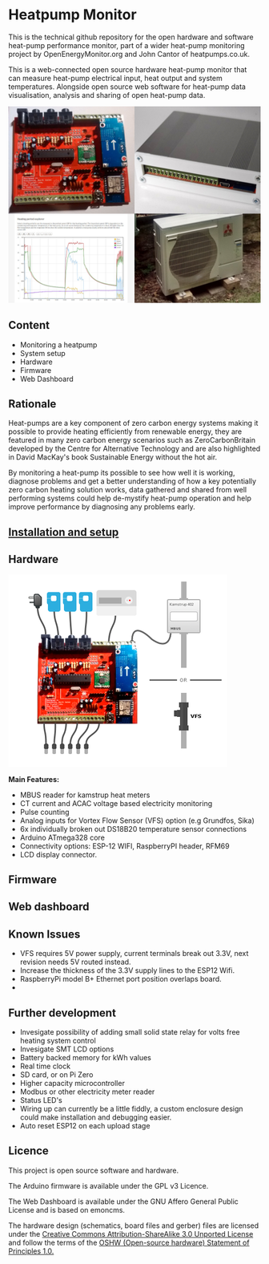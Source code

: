 # Heatpump Monitor

This is the technical github repository for the open hardware and software heat-pump performance monitor, part of a wider heat-pump monitoring project by OpenEnergyMonitor.org and John Cantor of heatpumps.co.uk.

This is a web-connected open source hardware heat-pump monitor that can measure heat-pump electrical input, heat output and system temperatures. Alongside open source web software for heat-pump data visualisation, analysis and sharing of open heat-pump data.

![Heatpump monitor](images/topgraphic.jpg)

## Content

- Monitoring a heatpump
- System setup
- Hardware
- Firmware
- Web Dashboard

## Rationale

Heat-pumps are a key component of zero carbon energy systems making it possible to provide heating efficiently from renewable energy, they are featured in many zero carbon energy scenarios such as ZeroCarbonBritain developed by the Centre for Alternative Technology and are also highlighted in David MacKay's book Sustainable Energy without the hot air.

By monitoring a heat-pump its possible to see how well it is working, diagnose problems and get a better understanding of how a key potentially zero carbon heating solution works, data gathered and shared from well performing systems could help de-mystify heat-pump operation and help improve performance by diagnosing any problems early.

## [Installation and setup](installation.md)

## Hardware

![Heatpump monitor](images/HPgraphic.png)

**Main Features:**

- MBUS reader for kamstrup heat meters
- CT current and ACAC voltage based electricity monitoring 
- Pulse counting 
- Analog inputs for Vortex Flow Sensor (VFS) option (e.g Grundfos, Sika) 
- 6x individually broken out DS18B20 temperature sensor connections 
- Arduino ATmega328 core 
- Connectivity options: ESP-12 WIFI, RaspberryPI header, RFM69 
- LCD display connector.

## Firmware

## Web dashboard

## Known Issues

- VFS requires 5V power supply, current terminals break out 3.3V, next revision needs 5V routed instead.
- Increase the thickness of the 3.3V supply lines to the ESP12 Wifi.
- RaspberryPi model B+ Ethernet port position overlaps board.
- 

## Further development

- Invesigate possibility of adding small solid state relay for volts free heating system control
- Invesigate SMT LCD options
- Battery backed memory for kWh values
- Real time clock
- SD card, or on Pi Zero
- Higher capacity microcontroller
- Modbus or other electricity meter reader
- Status LED's
- Wiring up can currently be a little fiddly, a custom enclosure design could make installation and debugging easier.
- Auto reset ESP12 on each upload stage

## Licence

This project is open source software and hardware.

The Arduino firmware is available under the GPL v3 Licence. 

The Web Dashboard is available under the GNU Affero General Public License and is based on emoncms.

The hardware design (schematics, board files and gerber) files are licensed under the [Creative Commons Attribution-ShareAlike 3.0 Unported License](http://creativecommons.org/licenses/by-sa/3.0/) and follow the terms of the [OSHW (Open-source hardware) Statement of Principles 1.0.](http://freedomdefined.org/OSHW)
